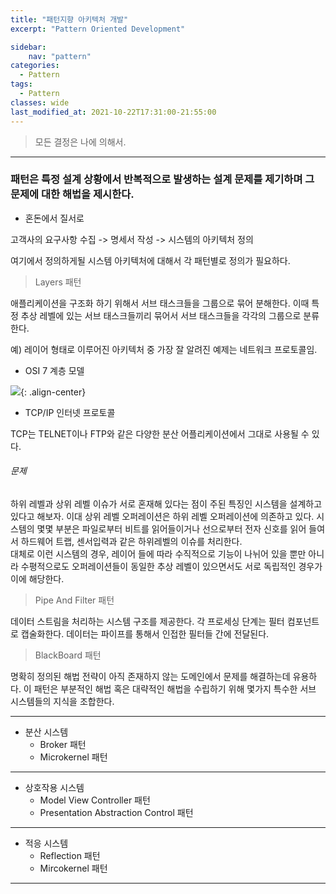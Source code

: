 ```yaml
---
title: "패턴지향 아키텍처 개발"
excerpt: "Pattern Oriented Development"

sidebar:
    nav: "pattern"
categories:
  - Pattern
tags:
  - Pattern 
classes: wide
last_modified_at: 2021-10-22T17:31:00-21:55:00
---
```


> 모든 결정은 나에 의해서. 

***

### 패턴은 특정 설계 상황에서 반복적으로 발생하는 설계 문제를 제기하며 그 문제에 대한 해법을 제시한다. 

- 혼돈에서 질서로 

고객사의 요구사항 수집 -> 명세서 작성 -> 시스템의 아키텍처 정의   

여기에서 정의하게될 시스템 아키텍처에 대해서 각 패턴별로 정의가 필요하다. 

> Layers 패턴  

애플리케이션을 구조화 하기 위해서 서브 태스크들을 그룹으로 묶어 분해한다. 이때 특정 추상 레벨에 있는 서브 태스크들끼리 묶어서 서브 태스크들을 각각의 그룹으로 분류한다.   

예) 레이어 형태로 이루어진 아키텍처 중 가장 잘 알려진 예제는 네트워크 프로토콜임.   

- OSI 7 계층 모델

![](https://keepinmindsh.github.io/lines/assets/img/OCI_7layers.png){: .align-center} 

- TCP/IP 인터넷 프로토콜 

TCP는 TELNET이나 FTP와 같은 다양한 분산 어플리케이션에서 그대로 사용될 수 있다. 

###### 문제 

하위 레벨과 상위 레벨 이슈가 서로 혼재해 있다는 점이 주된 특징인 시스템을 설계하고 있다고 해보자. 이대 상위 레벨 오퍼레이션은 하위 레벨 오퍼레이션에 의존하고 있다. 
시스템의 몇몇 부분은 파일로부터 비트를 읽어들이거나 선으로부터 전자 신호를 읽어 들여서 하드웨어 트랩, 센서입력과 같은 하위레벨의 이슈를 처리한다.  
대체로 이런 시스템의 경우, 레이어 들에 따라 수직적으로 기능이 나뉘어 있을 뿐만 아니라 수평적으로도 오퍼레이션들이 동일한 추상 레벨이 있으면서도 서로 독립적인 경우가 이에 해당한다. 

> Pipe And Filter 패턴  

데이터 스트림을 처리하는 시스템 구조를 제공한다. 각 프로세싱 단계는 필터 컴포넌트로 캡술화한다. 데이터는 파이프를 통해서 인접한 필터들 간에 전달된다. 


> BlackBoard 패턴  

명확히 정의된 해법 전략이 아직 존재하지 않는 도메인에서 문제를 해결하는데 유용하다. 이 패턴은 부분적인 해법 혹은 대략적인 해법을 수립하기 위해 몇가지 특수한 서브 시스템들의 지식을 조합한다. 


***

- 분산 시스템 
	- Broker 패턴
	- Microkernel 패턴 

***

- 상호작용 시스템 
	- Model View Controller 패턴 
	- Presentation Abstraction Control 패턴

***

- 적응 시스템 
	- Reflection 패턴 
	- Mircokernel 패턴 

***